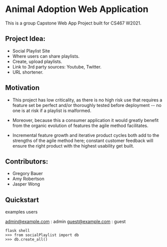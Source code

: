 # Animal Adoption Web Application

This is a group Capstone Web App Project built for CS467 W2021. 

## Project Idea:

  * Social Playlist Site
  * Where users can share playlists.
  * Create, upload playlists.
  * Link to 3rd party sources: Youtube, Twitter.
  * URL shortener.

## Motivation

  * This project has low criticality, as there is no high risk use that requires a feature set be perfect and/or thoroughly tested before deployment -- no one is at risk if a playlist is malformed. 
  
  * Moreover, because this a consumer application it would greatly benefit from the organic evolution of features the agile method facilitates. 
  
  * Incremental feature growth and iterative product cycles both add to the strengths of the agile method here; constant customer feedback will ensure the right product with the highest usability get built.

## Contributors:

  * Gregory Bauer
  * Amy Robertson
  * Jasper Wong  

## Quickstart

examples users

admin@example.com : admin
guest@example.com : guest


```
flask shell
>>> from socialPlaylist import db
>>> db.create_all()
